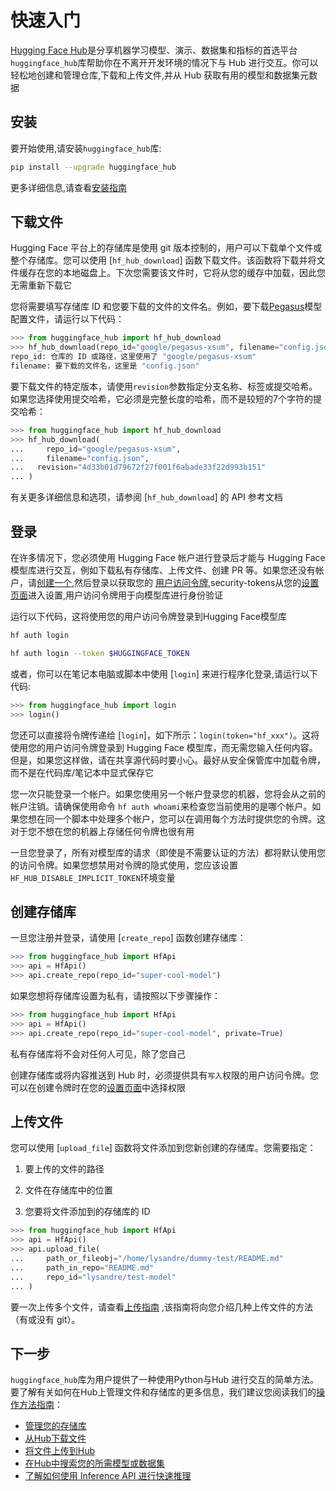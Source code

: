<!--⚠️ Note that this file is in Markdown but contains specific syntax for our doc-builder (similar to MDX) that may not be
rendered properly in your Markdown viewer.
-->

# 快速入门

[Hugging Face Hub](https://huggingface.co/)是分享机器学习模型、演示、数据集和指标的首选平台`huggingface_hub`库帮助你在不离开开发环境的情况下与 Hub 进行交互。你可以轻松地创建和管理仓库,下载和上传文件,并从 Hub 获取有用的模型和数据集元数据

## 安装

要开始使用,请安装`huggingface_hub`库:

```bash
pip install --upgrade huggingface_hub
```

更多详细信息,请查看[安装指南](installation)

## 下载文件

Hugging Face 平台上的存储库是使用 git 版本控制的，用户可以下载单个文件或整个存储库。您可以使用 [`hf_hub_download`] 函数下载文件。该函数将下载并将文件缓存在您的本地磁盘上。下次您需要该文件时，它将从您的缓存中加载，因此您无需重新下载它

您将需要填写存储库 ID 和您要下载的文件的文件名。例如，要下载[Pegasus](https://huggingface.co/google/pegasus-xsum)模型配置文件，请运行以下代码：

```py
>>> from huggingface_hub import hf_hub_download
>>> hf_hub_download(repo_id="google/pegasus-xsum", filename="config.json")
repo_id: 仓库的 ID 或路径，这里使用了 "google/pegasus-xsum"
filename: 要下载的文件名，这里是 "config.json"
```

要下载文件的特定版本，请使用`revision`参数指定分支名称、标签或提交哈希。如果您选择使用提交哈希，它必须是完整长度的哈希，而不是较短的7个字符的提交哈希：

```py
>>> from huggingface_hub import hf_hub_download
>>> hf_hub_download(
...     repo_id="google/pegasus-xsum",
...     filename="config.json",
...   revision="4d33b01d79672f27f001f6abade33f22d993b151"
... )
```

有关更多详细信息和选项，请参阅 [`hf_hub_download`] 的 API 参考文档

## 登录

在许多情况下，您必须使用 Hugging Face 帐户进行登录后才能与 Hugging Face 模型库进行交互，例如下载私有存储库、上传文件、创建 PR 等。如果您还没有帐户，请[创建一个](https://huggingface.co/join),然后登录以获取您的 [用户访问令牌](https://huggingface.co/docs/hub/security-tokens),security-tokens从您的[设置页面](https://huggingface.co/settings/tokens)进入设置,用户访问令牌用于向模型库进行身份验证

运行以下代码，这将使用您的用户访问令牌登录到Hugging Face模型库

```bash
hf auth login

hf auth login --token $HUGGINGFACE_TOKEN
```

或者，你可以在笔记本电脑或脚本中使用 [`login`] 来进行程序化登录,请运行以下代码:

```py
>>> from huggingface_hub import login
>>> login()
```

您还可以直接将令牌传递给 [`login`]，如下所示：`login(token="hf_xxx")`。这将使用您的用户访问令牌登录到 Hugging Face 模型库，而无需您输入任何内容。但是，如果您这样做，请在共享源代码时要小心。最好从安全保管库中加载令牌，而不是在代码库/笔记本中显式保存它

您一次只能登录一个帐户。如果您使用另一个帐户登录您的机器，您将会从之前的帐户注销。请确保使用命令 `hf auth whoami`来检查您当前使用的是哪个帐户。如果您想在同一个脚本中处理多个帐户，您可以在调用每个方法时提供您的令牌。这对于您不想在您的机器上存储任何令牌也很有用

<Tip warning={true}>

一旦您登录了，所有对模型库的请求（即使是不需要认证的方法）都将默认使用您的访问令牌。如果您想禁用对令牌的隐式使用，您应该设置`HF_HUB_DISABLE_IMPLICIT_TOKEN`环境变量

</Tip>

## 创建存储库

一旦您注册并登录，请使用 [`create_repo`] 函数创建存储库：

```py
>>> from huggingface_hub import HfApi
>>> api = HfApi()
>>> api.create_repo(repo_id="super-cool-model")
```
如果您想将存储库设置为私有，请按照以下步骤操作：

```py
>>> from huggingface_hub import HfApi
>>> api = HfApi()
>>> api.create_repo(repo_id="super-cool-model", private=True)
```
私有存储库将不会对任何人可见，除了您自己

<Tip>

创建存储库或将内容推送到 Hub 时，必须提供具有`写入`权限的用户访问令牌。您可以在创建令牌时在您的[设置页面](https://huggingface.co/settings/tokens)中选择权限

</Tip>

## 上传文件

您可以使用 [`upload_file`] 函数将文件添加到您新创建的存储库。您需要指定：

1. 要上传的文件的路径

2. 文件在存储库中的位置

3. 您要将文件添加到的存储库的 ID

```py
>>> from huggingface_hub import HfApi
>>> api = HfApi()
>>> api.upload_file(
...     path_or_fileobj="/home/lysandre/dummy-test/README.md"
...     path_in_repo="README.md"
...     repo_id="lysandre/test-model"
... )
```

要一次上传多个文件，请查看[上传指南](./guides/upload) ,该指南将向您介绍几种上传文件的方法（有或没有 git）。

## 下一步

`huggingface_hub`库为用户提供了一种使用Python与Hub 进行交互的简单方法。要了解有关如何在Hub上管理文件和存储库的更多信息，我们建议您阅读我们的[操作方法指南](./guides/overview)：

- [管理您的存储库](./guides/repository)
- [从Hub下载文件](./guides/download)
- [将文件上传到Hub](./guides/upload)
- [在Hub中搜索您的所需模型或数据集](./guides/search)
- [了解如何使用 Inference API 进行快速推理](./guides/inference)
